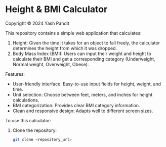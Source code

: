 # Height & BMI Calculator

Copyright © 2024 Yash Pandit

This repository contains a simple web application that calculates:

1. Height: Given the time it takes for an object to fall freely, the calculator determines the height from which it was dropped. 
2. Body Mass Index (BMI): Users can input their weight and height to calculate their BMI and get a corresponding category (Underweight, Normal weight, Overweight, Obese).

Features:

* User-friendly interface: Easy-to-use input fields for height, weight, and time.
* Unit selection: Choose between feet, meters, and inches for height calculations.
* BMI categorization: Provides clear BMI category information.
* Clean and responsive design: Adapts well to different screen sizes.

To use this calculator:

1. Clone the repository: 
   ```bash
   git clone <repository_url>